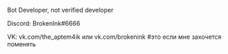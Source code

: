 Bot Developer, not verified developer

Discord: BrokenInk#6666

VK: vk.com/the_aptem4ik или vk.com/brokenink #это если мне захочется поменять 

